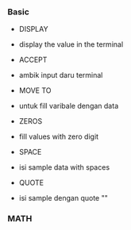 ### Basic

- DISPLAY <variable name or str>
- display the value in the terminal

- ACCEPT <variable name>
- ambik input daru terminal

- MOVE <apa nak isi> TO <nama variable>
- untuk fill varibale dengan data

- ZEROS
- fill values with zero digit

- SPACE
- isi sample data with spaces

- QUOTE
- isi sample dengan quote ""

### MATH
